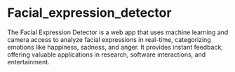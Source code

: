 # Facial_expression_detector
The Facial Expression Detector is a web app that uses machine learning and camera access to analyze facial expressions in real-time, categorizing emotions like happiness, sadness, and anger. It provides instant feedback, offering valuable applications in research, software interactions, and entertainment.
